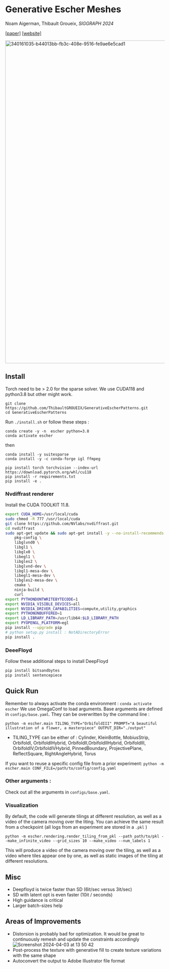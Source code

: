 # **Generative Escher Meshes**
Noam Aigerman, Thibault Groueix, _SIGGRAPH 2024_

[[paper]](https://arxiv.org/abs/2309.14564) [[website]](https://imagine.enpc.fr/~groueixt/escher) 

<img width="1016" alt="340161035-b44013bb-fb3c-408e-9516-fe9ae6e5cad1" src="https://github.com/ThibaultGROUEIX/GenerativeEscherMeshes/assets/11445067/8e5f57c9-1d45-4273-b895-e2b75ea091fb">




## Install

Torch need to be > 2.0 for the sparse solver.
We use CUDA118 and python3.8 but other might work.

```
git clone https://github.com/ThibaultGROUEIX/GenerativeEscherPatterns.git
cd GenerativeEscherPatterns
```

Run `./install.sh` or follow these steps :

```
conda create -y -n  escher python=3.8
conda activate escher
```

then

```
conda install -y suitesparse
conda install -y -c conda-forge igl ffmpeg

pip install torch torchvision --index-url https://download.pytorch.org/whl/cu118
pip install -r requirements.txt
pip install -e .
```

### Nvdiffrast renderer
Install the CUDA TOOLKIT 11.8.
```sh
export CUDA_HOME=/usr/local/cuda
sudo chmod -R 777 /usr/local/cuda 
git clone https://github.com/NVlabs/nvdiffrast.git
cd nvdiffrast
sudo apt-get update && sudo apt-get install -y --no-install-recommends \
    pkg-config \
    libglvnd0 \
    libgl1 \
    libglx0 \
    libegl1 \
    libgles2 \
    libglvnd-dev \
    libgl1-mesa-dev \
    libegl1-mesa-dev \
    libgles2-mesa-dev \
    cmake \
    ninja-build \
    curl
export PYTHONDONTWRITEBYTECODE=1
export NVIDIA_VISIBLE_DEVICES=all
export NVIDIA_DRIVER_CAPABILITIES=compute,utility,graphics
export PYTHONUNBUFFERED=1
export LD_LIBRARY_PATH=/usr/lib64:$LD_LIBRARY_PATH
export PYOPENGL_PLATFORM=egl
pip install --upgrade pip
# python setup.py install : NotADirectoryError
pip install .
```

### DeeeFloyd

Follow these additional steps to install DeepFloyd
```sh
pip install bitsandbytes
pip install sentencepiece
``` 

## Quick Run

Remember to always activate the conda environment : `conda activate escher`
We use OmegaConf to load arguments. Base arguments are defined in `configs/base.yaml`. They can be overwritten by the command line :
```
python -m escher.main TILING_TYPE="OrbifoldIII" PROMPT="A beautiful illustration of a flower, a masterpiece" OUTPUT_DIR="./output"
```

* TILING_TYPE can be either of : Cylinder, KleinBottle, MobiusStrip, OrbifoldI, OrbifoldIHybrid, OrbifoldII,OrbifoldIIHybrid, OrbifoldIII, OrbifoldIV,OrbifoldIVHybrid, PinnedBoundary, ProjectivePlane, ReflectSquare, RightAngleHybrid, Torus


If you want to reuse a specific config file from a prior experiment:
```python -m escher.main CONF_FILE=/path/to/config/config.yaml```

### Other arguments :
Check out all the arguments in `configs/base.yaml`. 


### Visualization 
By default, the code will generate tilings at different resolution, as well as a video of the camera moving over the liting. You can achieve the same result from a checkpoint (all logs from an experiment are stored in a `.pkl` )

```
python -m escher.rendering.render_tiling_from_pkl --path path/to/pkl --make_infinite_video --grid_sizes 10 --make_video --num_labels 1
```
This will produce a video of the camera moving over the tiling, as well as a video where tiles appear one by one, as well as static images of the tiling at different resolutions.

## Misc
* Deepfloyd is twice faster than SD (6it/sec versus 3it/sec)
* SD with latent opt is even faster (10it / seconds)
* High guidance is critical
* Larger batch-sizes help

## Areas of Improvements
* Distorsion is probably bad for optimization. It would be great to continuously remesh and update the constraints accordingly
 ![Screenshot 2024-04-03 at 13 50 42](https://github.com/ThibaultGROUEIX/GenerativeEscherPatterns/assets/11445067/877d74b9-8d0f-472d-835e-bab4884eedb7)
* Post-process the texture with generative fill to create texture variations with the same shape
* Autoconvert the output to Adobe Illustrator file format

